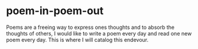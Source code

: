 # poem-in-poem-out
Poems are a freeing way to express ones thoughts and to absorb the thoughts of others, I would like to write a poem every day and read one new poem every day. This is where I will catalog this endevour.
